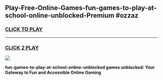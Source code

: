
## Play-Free-Online-Games-fun-games-to-play-at-school-online-unblocked-Premium #ozzaz
<h3>
<a href="https://premium.freeplayer.one?title=fun-games-to-play-at-school-online-unblocked&ref=8M">CLICK TO PLAY</a></h3>
<hr>

<h3>
<a href="https://premium.freeplayer.one?title=fun-games-to-play-at-school-online-unblocked&ref=8M">CLICK 2 PLAY</a>
  
</h3>

<a href="https://premium.freeplayer.one?title=fun-games-to-play-at-school-online-unblocked&ref=8M"><img src="https://clearcache.store/games.png"></a>


**fun-games-to-play-at-school-online-unblocked games unblocked: Your Gateway to Fun and Accessible Online Gaming**
